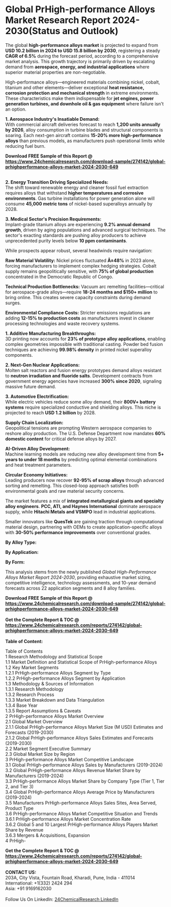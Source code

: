 <h1>Global PrHigh-performance Alloys Market Research Report 2024-2030(Status and Outlook)</h1><p>The global <strong>high-performance alloys market</strong> is projected to expand from <strong>USD 10.2 billion in 2024 to USD 15.8 billion by 2030</strong>, registering a steady <strong>CAGR of 6.5%</strong> during the forecast period, according to a comprehensive market analysis. This growth trajectory is primarily driven by escalating demand from <strong>aerospace, energy, and industrial applications</strong> where superior material properties are non-negotiable.</p><p>High-performance alloys—engineered materials combining nickel, cobalt, titanium and other elements—deliver exceptional <strong>heat resistance, corrosion protection and mechanical strength</strong> in extreme environments. These characteristics make them indispensable for <strong>jet engines, power generation turbines, and downhole oil &amp; gas equipment</strong> where failure isn't an option.</p><p><strong>1. Aerospace Industry's Insatiable Demand:</strong><br>
With commercial aircraft deliveries forecast to reach <strong>1,200 units annually by 2026</strong>, alloy consumption in turbine blades and structural components is soaring. Each next-gen aircraft contains <strong>15-20% more high-performance alloys</strong> than previous models, as manufacturers push operational limits while reducing fuel burn.</p><div><b>Download FREE Sample of this Report @ 
            <a href="https://www.24chemicalresearch.com/download-sample/274142/global-prhighperformance-alloys-market-2024-2030-649">
            https://www.24chemicalresearch.com/download-sample/274142/global-prhighperformance-alloys-market-2024-2030-649</a></b></div><br><p><strong>2. Energy Transition Driving Specialized Needs:</strong><br>
The shift toward renewable energy and cleaner fossil fuel extraction requires alloys that withstand <strong>higher temperatures and corrosive environments</strong>. Gas turbine installations for power generation alone will consume <strong>45,000 metric tons</strong> of nickel-based superalloys annually by 2028.</p><p><strong>3. Medical Sector's Precision Requirements:</strong><br>
Implant-grade titanium alloys are experiencing <strong>9.2% annual demand growth</strong>, driven by aging populations and advanced surgical techniques. The sector's exacting standards are pushing alloy producers to achieve unprecedented purity levels below <strong>10 ppm contaminants</strong>.</p><p>While prospects appear robust, several headwinds require navigation:</p><p><strong>Raw Material Volatility:</strong> Nickel prices fluctuated <strong>Â±48%</strong> in 2023 alone, forcing manufacturers to implement complex hedging strategies. Cobalt supply remains geopolitically sensitive, with <strong>75% of global production</strong> concentrated in the Democratic Republic of Congo.</p><p><strong>Technical Production Bottlenecks:</strong> Vacuum arc remelting facilities—critical for aerospace-grade alloys—require <strong>18-24 months and $150+ million</strong> to bring online. This creates severe capacity constraints during demand surges.</p><p><strong>Environmental Compliance Costs:</strong> Stricter emissions regulations are adding <strong>12-15% to production costs</strong> as manufacturers invest in cleaner processing technologies and waste recovery systems.</p><p><strong>1. Additive Manufacturing Breakthroughs:</strong><br>
3D printing now accounts for <strong>23% of prototype alloy applications</strong>, enabling complex geometries impossible with traditional casting. Powder bed fusion techniques are achieving <strong>99.98% density</strong> in printed nickel superalloy components.</p><p><strong>2. Next-Gen Nuclear Applications:</strong><br>
Molten salt reactors and fusion energy prototypes demand alloys resistant to <strong>neutron irradiation and fluoride salts</strong>. Development contracts from government energy agencies have increased <strong>300% since 2020</strong>, signaling massive future demand.</p><p><strong>3. Automotive Electrification:</strong><br>
While electric vehicles reduce some alloy demand, their <strong>800V+ battery systems</strong> require specialized conductive and shielding alloys. This niche is projected to reach <strong>USD 1.2 billion</strong> by 2028.</p><p><strong>Supply Chain Localization:</strong><br>
	Geopolitical tensions are prompting Western aerospace companies to reshore alloy production. The U.S. Defense Department now mandates <strong>60% domestic content</strong> for critical defense alloys by 2027.</p><p><strong>AI-Driven Alloy Development:</strong><br>
	Machine learning models are reducing new alloy development time from <strong>5+ years to under 18 months</strong> by predicting optimal elemental combinations and heat treatment parameters.</p><p><strong>Circular Economy Initiatives:</strong><br>
	Leading producers now recover <strong>92-95% of scrap alloys</strong> through advanced sorting and remelting. This closed-loop approach satisfies both environmental goals and raw material security concerns.</p><p>The market features a mix of <strong>integrated metallurgical giants and specialty alloy engineers</strong>. <strong>PCC, ATI, and Haynes International</strong> dominate aerospace supply, while <strong>Hitachi Metals and VSMPO</strong> lead in industrial applications.</p><p>Smaller innovators like <strong>QuesTek</strong> are gaining traction through computational material design, partnering with OEMs to create application-specific alloys with <strong>30-50% performance improvements</strong> over conventional grades.</p><p><strong>By Alloy Type:</strong></p><p><strong>By Application:</strong></p><p><strong>By Form:</strong></p><p>This analysis stems from the newly published <em>Global High-Performance Alloys Market Report 2024-2030</em>, providing exhaustive market sizing, competitive intelligence, technology assessments, and 10-year demand forecasts across 22 application segments and 8 alloy families.</p><div><b>Download FREE Sample of this Report @ 
            <a href="https://www.24chemicalresearch.com/download-sample/274142/global-prhighperformance-alloys-market-2024-2030-649">
            https://www.24chemicalresearch.com/download-sample/274142/global-prhighperformance-alloys-market-2024-2030-649</a></b></div><br><div><b>Get the Complete Report & TOC @ 
            <a href="https://www.24chemicalresearch.com/reports/274142/global-prhighperformance-alloys-market-2024-2030-649">
            https://www.24chemicalresearch.com/reports/274142/global-prhighperformance-alloys-market-2024-2030-649</a></b></div><br>
            <b>Table of Content:</b><p>Table of Contents<br />
1 Research Methodology and Statistical Scope<br />
1.1 Market Definition and Statistical Scope of PrHigh-performance Alloys<br />
1.2 Key Market Segments<br />
1.2.1 PrHigh-performance Alloys Segment by Type<br />
1.2.2 PrHigh-performance Alloys Segment by Application<br />
1.3 Methodology & Sources of Information<br />
1.3.1 Research Methodology<br />
1.3.2 Research Process<br />
1.3.3 Market Breakdown and Data Triangulation<br />
1.3.4 Base Year<br />
1.3.5 Report Assumptions & Caveats<br />
2 PrHigh-performance Alloys Market Overview<br />
2.1 Global Market Overview<br />
2.1.1 Global PrHigh-performance Alloys Market Size (M USD) Estimates and Forecasts (2019-2030)<br />
2.1.2 Global PrHigh-performance Alloys Sales Estimates and Forecasts (2019-2030)<br />
2.2 Market Segment Executive Summary<br />
2.3 Global Market Size by Region<br />
3 PrHigh-performance Alloys Market Competitive Landscape<br />
3.1 Global PrHigh-performance Alloys Sales by Manufacturers (2019-2024)<br />
3.2 Global PrHigh-performance Alloys Revenue Market Share by Manufacturers (2019-2024)<br />
3.3 PrHigh-performance Alloys Market Share by Company Type (Tier 1, Tier 2, and Tier 3)<br />
3.4 Global PrHigh-performance Alloys Average Price by Manufacturers (2019-2024)<br />
3.5 Manufacturers PrHigh-performance Alloys Sales Sites, Area Served, Product Type<br />
3.6 PrHigh-performance Alloys Market Competitive Situation and Trends<br />
3.6.1 PrHigh-performance Alloys Market Concentration Rate<br />
3.6.2 Global 5 and 10 Largest PrHigh-performance Alloys Players Market Share by Revenue<br />
3.6.3 Mergers & Acquisitions, Expansion<br />
4 PrHigh-</p><div><b>Get the Complete Report & TOC @ 
            <a href="https://www.24chemicalresearch.com/reports/274142/global-prhighperformance-alloys-market-2024-2030-649">
            https://www.24chemicalresearch.com/reports/274142/global-prhighperformance-alloys-market-2024-2030-649</a></b></div><br><b>CONTACT US:</b><br>
            203A, City Vista, Fountain Road, Kharadi, Pune, India - 411014<br>
            International: +1(332) 2424 294<br>
            Asia: +91 9169162030 <br><br>
            Follow Us On LinkedIn: <a href="https://www.linkedin.com/company/24chemicalresearch/">24ChemicalResearch LinkedIn</a>